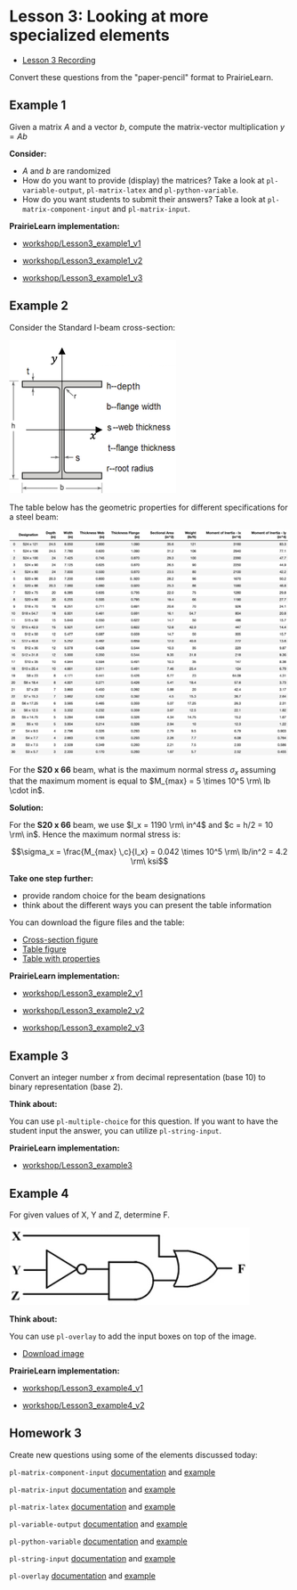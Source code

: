 # Lesson 3: Looking at more specialized elements

- [Lesson 3 Recording](https://mediaspace.illinois.edu/media/t/1_l4dh8cwm/170964131)

Convert these questions from the "paper-pencil" format to PrairieLearn.

## Example 1

Given a matrix $A$ and a vector $b$, compute the matrix-vector multiplication $y = Ab$

**Consider:**

- $A$ and $b$ are randomized
- How do you want to provide (display) the matrices? Take a look at `pl-variable-output`, `pl-matrix-latex` and `pl-python-variable`.
- How do you want students to submit their answers? Take a look at `pl-matrix-component-input` and `pl-matrix-input`.

**PrairieLearn implementation:**

- [workshop/Lesson3_example1_v1](https://us.prairielearn.com/pl/course/108/question/8211625/preview)

- [workshop/Lesson3_example1_v2](https://us.prairielearn.com/pl/course/108/question/8211627/preview)

- [workshop/Lesson3_example1_v3](https://us.prairielearn.com/pl/course/108/question/8211626/preview)

## Example 2

Consider the Standard I-beam cross-section:

![](figs/cross-section.png)

The table below has the geometric properties for different specifications for a steel beam:

![](figs/properties.png)

For the **S20 x 66** beam, what is the maximum normal stress $\sigma_x$ assuming that the maximum moment is equal to $M_{max} = 5 \times 10^5 \rm\ lb \cdot in$.

**Solution:**

For the **S20 x 66** beam, we use $I_x = 1190 \rm\ in^4$ and $c = h/2 = 10 \rm\ in$. Hence the maximum normal stress is:

$$\sigma_x = \frac{M_{max} \,c}{I_x} = 0.042 \times 10^5 \rm\ lb/in^2 = 4.2 \rm\ ksi$$

**Take one step further:**

- provide random choice for the beam designations
- think about the different ways you can present the table information

You can download the figure files and the table:

- [Cross-section figure](../figs/cross-section.png)
- [Table figure](../figs/properties.png)
- [Table with properties](../figs/properties.csv)

**PrairieLearn implementation:**

- [workshop/Lesson3_example2_v1](https://us.prairielearn.com/pl/course/108/question/8211628/preview)

- [workshop/Lesson3_example2_v2](https://us.prairielearn.com/pl/course/108/question/8211629/preview)

- [workshop/Lesson3_example2_v3](https://us.prairielearn.com/pl/course/108/question/8211630/preview)

## Example 3

Convert an integer number $x$ from decimal representation (base 10) to binary representation (base 2).

**Think about:**

You can use `pl-multiple-choice` for this question. If you want to have the student input the answer, you can utilize `pl-string-input`.

**PrairieLearn implementation:**

- [workshop/Lesson3_example3](https://us.prairielearn.com/pl/course/108/question/8211631/preview)

## Example 4

For given values of X, Y and Z, determine F.

![](figs/logic-diagram.png)

**Think about:**

You can use `pl-overlay` to add the input boxes on top of the image.

- [Download image](../figs/logic-diagram.png)

**PrairieLearn implementation:**

- [workshop/Lesson3_example4_v1](https://us.prairielearn.com/pl/course/108/question/8211632/preview)

- [workshop/Lesson3_example4_v2](https://us.prairielearn.com/pl/course/108/question/8211633/preview)

## Homework 3

Create new questions using some of the elements discussed today:

`pl-matrix-component-input` [documentation](https://prairielearn.readthedocs.io/en/latest/elements/#pl-matrix-component-input-element) and [example](https://us.prairielearn.com/pl/course/108/question/1793641/preview)

`pl-matrix-input` [documentation](https://prairielearn.readthedocs.io/en/latest/elements/#pl-matrix-input-element) and [example](https://us.prairielearn.com/pl/course/108/question/611932/preview)

`pl-matrix-latex` [documentation](https://prairielearn.readthedocs.io/en/latest/elements/#pl-matrix-latex-element) and [example](https://us.prairielearn.com/pl/course/108/question/1793638/preview)

`pl-variable-output` [documentation](https://prairielearn.readthedocs.io/en/latest/elements/#pl-variable-output-element) and [example](https://us.prairielearn.com/pl/course/108/question/3637022/preview)

`pl-python-variable` [documentation](https://prairielearn.readthedocs.io/en/latest/elements/#pl-python-variable-element) and [example](https://prairielearn.readthedocs.io/en/latest/elements/#pl-python-variable-element)

`pl-string-input` [documentation](https://prairielearn.readthedocs.io/en/latest/elements/#pl-string-input-element) and [example](https://us.prairielearn.com/pl/course/108/question/1793642/preview)

`pl-overlay` [documentation](https://prairielearn.readthedocs.io/en/latest/elements/#pl-overlay-element) and [example](https://us.prairielearn.com/pl/course/108/question/7911589/preview)
